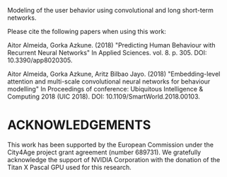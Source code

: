 Modeling of the user behavior using convolutional and long short-term networks.

Please cite the following papers when using this work: 

Aitor Almeida, Gorka Azkune. (2018) "Predicting Human Behaviour with Recurrent Neural Networks" In Applied Sciences. vol. 8. p. 305. DOI: 10.3390/app8020305. 

Aitor Almeida, Gorka Azkune, Aritz Bilbao Jayo. (2018) "Embedding-level attention and multi-scale convolutional neural networks for behaviour modelling" In Proceedings of conference: Ubiquitous Intelligence & Computing 2018 (UIC 2018). DOI: 10.1109/SmartWorld.2018.00103. 

ACKNOWLEDGEMENTS
============

This work has been supported by the European Commission under the City4Age project grant agreement (number 689731). We gratefully acknowledge the support of NVIDIA Corporation with the donation of the Titan X Pascal GPU used for this research.

